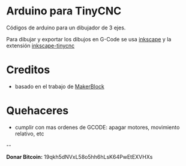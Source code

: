Arduino para TinyCNC
====================

Códigos de arduino para un dibujador de 3 ejes.

Para dibujar y exportar los dibujos en G-Code se usa [inkscape](https://inkscape.org) y la extensión [inkscape-tinycnc](https://github.com/maquinas-libres/inkscape-tinycnc)


Creditos
========

* basado en el trabajo de [MakerBlock](https://github.com/MakerBlock/TinyCNC-Sketches)

Quehaceres
==========

* cumplir con mas ordenes de GCODE: apagar motores, movimiento relativo, etc

--

**Donar Bitcoin:** 19qkh5dNVxL58o5hh6hLsK64PwEtEXVHXs


